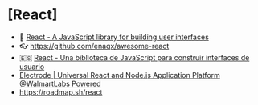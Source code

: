 # [React]

- 🔸 [React - A JavaScript library for building user interfaces](https://react.dev/)
- 👓 <https://github.com/enaqx/awesome-react>
- 🇪🇸 [React - Una biblioteca de JavaScript para construir interfaces de usuario](https://es.react.dev/)
- [Electrode | Universal React and Node.js Application Platform @WalmartLabs Powered](https://www.electrode.io/site/native.html)
- <https://roadmap.sh/react>
